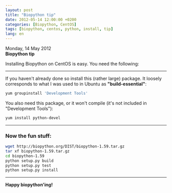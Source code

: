 ```yaml
---
layout: post
title: "Biopython tip"
date: 2012-05-14 12:00:00 +0200
categories: [Biopython, CentOS]
tags: [biopython, centos, python, install, tip]
lang: en
---
```


Monday, 14 May 2012  
**Biopython tip**

Installing Biopython on CentOS is easy. You need the following:

---

If you haven't already done so install this (rather large) package. It loosely corresponds to what I was used to in Ubuntu as **"build-essential"**:

```bash
yum groupinstall 'Development Tools'
```

You also need this package, or it won't compile (it's not included in "Development Tools"):

```bash
yum install python-devel
```

---

### Now the fun stuff:

```bash
wget http://biopython.org/DIST/biopython-1.59.tar.gz
tar xf biopython-1.59.tar.gz
cd biopython-1.59
python setup.py build
python setup.py test
python setup.py install
```

---

**Happy biopython'ing!**
